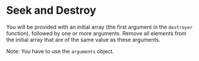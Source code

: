 # Seek and Destroy
You will be provided with an initial array (the first argument in the ```destroyer``` function), followed by one or more arguments. Remove all elements from the initial array that are of the same value as these arguments.

Note: You have to use the ```arguments``` object.
